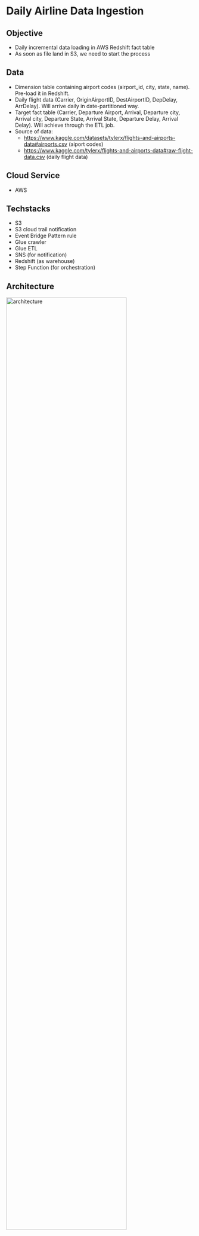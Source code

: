 # Daily Airline Data Ingestion
## Objective
- Daily incremental data loading in AWS Redshift fact table
- As soon as file land in S3, we need to start the process
## Data
- Dimension table containing airport codes (airport_id, city, state, name). Pre-load it in Redshift.
- Daily flight data (Carrier, OriginAirportID, DestAirportID, DepDelay, ArrDelay). Will arrive daily in date-partitioned way.
- Target fact table (Carrier, Departure Airport, Arrival, Departure city, Arrival city, Departure State, Arrival State, Departure Delay, Arrival Delay). Will achieve through the ETL job. 
- Source of data:
  - https://www.kaggle.com/datasets/tylerx/flights-and-airports-data#airports.csv (aiport codes)
  - https://www.kaggle.com/tylerx/flights-and-airports-data#raw-flight-data.csv (daily flight data)
## Cloud Service
- AWS
## Techstacks
- S3
- S3 cloud trail notification
- Event Bridge Pattern rule
- Glue crawler
- Glue ETL
- SNS (for notification)
- Redshift (as warehouse)
- Step Function (for orchestration)
## Architecture
<img src="https://github.com/sandeepdevamisra/Daily-Airline-Data-Ingestion/blob/main/img/architecture.png" alt="architecture" width="80%">

## File strucuture
- `Daily_Airline_Data_Ingestion/`
  - `dimension_table/`
    - `airpors.csv`
  - `airline_data/`
    - `date=2024-04-06/`
      - `flights.csv`
  - `airline_data_archive/`
  - `img/`
  - `event_pattern_stepfunction.json`
  - `event_pattern_dataquality.json`
  - `s3_file_upload.py`
  - `Readme.md`

## Steps
- Create an S3 bucket and create following folders inside it:
  - dims (upload the [airport code table](https://github.com/sandeepdevamisra/Daily-Airline-Data-Ingestion/blob/main/dimension_table/airports.csv) there.
  - daily_raw (where daily flight data will land up there partitioned by date)
  - rule_outcome (we will perform some quality check on the incoming raw data and the result of the evaluation will land up here). 
  - bad_records (all those records which fail the quality check will land up here).
  - temp (required for Redshift data ingestion)
- S3 dir structure:
<img src="https://github.com/sandeepdevamisra/Daily-Airline-Data-Ingestion/blob/main/img/s3_directory_structure.png" alt="architecture" width="30%">

- In Redshift create a schema and then the the dimension table and load the data from dims folder of S3 bucket.

  ```
  create schema airlines;
  CREATE TABLE airlines.airports_dim (
      airport_id BIGINT,
      city VARCHAR(100),
      state VARCHAR(100),
      name VARCHAR(200)
  );
  COPY airlines.airports_dim
  FROM '<enter S3 path to the file' 
  IAM_ROLE 'enter IAM role associated with Redshift'
  DELIMITER ','
  IGNOREHEADER 1
  REGION '<enter region of Redshift>';
  ```

  
- Similarly create a the fact table (which will be loaded after the pipeline is finished).

  ```
  CREATE TABLE airlines.daily_flights_fact (
    carrier VARCHAR(10),
    dep_airport VARCHAR(200),
    arr_airport VARCHAR(200),
    dep_city VARCHAR(100),
    arr_city VARCHAR(100),
    dep_state VARCHAR(100),
    arr_state VARCHAR(100),
    dep_delay BIGINT,
    arr_delay BIGINT
  ```
- Run the Glue crawler on both the the tables. This is an one-time activity. For the incoming data in S3, we will have to run the crawler everytime, and therefore, we will automate the process using Step Function. 
- Given that both the Glue ETL Job and Step Function are set up, to automate the entire process such that as soon as the data lands in S3 the Step Function is triggered, create a CloudTrail trail in the S3 bucket. Enable cloudwatch log as well. After this, create an [Event Bridge rule](https://github.com/sandeepdevamisra/Daily-Airline-Data-Ingestion/blob/main/event_pattern_stepfunction.json) where source is S3, target is Step Function, event type is AWS API call via CloudTrail and the suffix is "/flights.csv".
## Run instructions
- In the local keep 2 directories, [airline_data](https://github.com/sandeepdevamisra/Daily-Airline-Data-Ingestion/tree/main/airline_data) which will contain the raw data in date partitioned way (data for 2024-04-06 should be stored in a directory with name `date=2024-04-06`) and [airline_data_archive](https://github.com/sandeepdevamisra/Daily-Airline-Data-Ingestion/tree/main/airline_data_archive) which will be initially empty but when we move the data to S3, the raw data will be stored in this directory and removed from the original directory to avoid duplicate entries in future.
- Run the command `python3 s3_file_upload.py`
- After the command finishes executing, any new raw data will be moved to S3 bucket and a local copy will be stored in the archive folder. As soon as data lands in S3 bucket, Step Function will be triggered and after some time data will be available in Redshift. 

## Glue ETL Job
<img src="https://github.com/sandeepdevamisra/Daily-Airline-Data-Ingestion/blob/main/img/glue_etl.png" alt="glue etl" width="80%">

- Perform data quality check on the raw data for missing values in columns like arrival and departure airport codes, carrier, and check for range of airport codes. These records will be published to CloudWatch log such that later we can create Event Bridge rule so that we can trigger an SNS notification after the quality check is done.
- The result of the quality check will land on the `rule_outcome` folder in S3 bucket. This way we can later analyse the quality of our raw data.
- Also, apply the quality check record-wise. If a record fails, put it in the `bad_records` folder in S3 bucket. Those records which pass the check will be used as our final raw data. But before finalizing the raw data, remove additional columns which were added as a result of quality check.
- Since the quality check is set up, create an [Event Bridge rule](https://github.com/sandeepdevamisra/Daily-Airline-Data-Ingestion/blob/main/event_pattern_dataquality.json) such that we can get SNS notification after the quality check is done. The event source should be Glue DataQuality, event type should be DataQuality Evaluation Results Available, event state should be Succeeded, Failer, and target should be SNS.
- Now we have the raw data ready. Perform inner join with the airport codes dimension table (that we pre-loaded) twice - first, for getting the departure airport information and, second, for getting the arrival airport information.
- Perform some schema changes since extra columns will be added while joining. The target should be Redshift.
- Enable job bookmark for incremental loading. 
## Step Function
<img src="https://github.com/sandeepdevamisra/Daily-Airline-Data-Ingestion/blob/main/img/step_function.png" alt="step function" width="60%">



